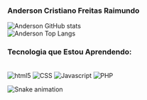 ### Anderson Cristiano Freitas Raimundo

<!-- [![Gmail](https://img.shields.io/badge/Gmail-D14836?style=for-the-badge&logo=gmail&logoColor=white)](link do seu blog)
[![instagran](https://img.shields.io/badge/Instagram-E4405F?style=for-the-badge&logo=instagram&logoColor=white)](Link para seu instagran) -->

<!-- https://dev.to/envoy_/150-badges-for-github-pnk#contact (link dos icones-->

![Anderson GitHub stats](https://github-readme-stats.vercel.app/api?username=AndersonCRFR&show_icons=true&theme=dracula)<br>
![Anderson Top Langs](https://github-readme-stats.vercel.app/api/top-langs/?username=AndersonCRFR&layout=donut)

### Tecnologia que Estou Aprendendo:

<div style= "display: inline_block"><br>
    <img align="center" alt="html5" src="https://img.shields.io/badge/HTML-239120?style=for-the-badge&logo=html5&logoColor=white" />
    <img align="center" alt="CSS" src="https://img.shields.io/badge/CSS-239120?&style=for-the-badge&logo=css3&logoColor=white" />
    <img align="center" alt="Javascript" src="https://img.shields.io/badge/JavaScript-F7DF1E?style=for-the-badge&logo=javascript&logoColor=black" />
    <img align="center" alt="PHP" src="https://img.shields.io/badge/PHP-777BB4?style=for-the-badge&logo=php&logoColor=white" />

</div>

![Snake animation](https://github.com/seu-usuário-aqui/AndersonCRFR/blob/output/github-contribution-grid-snake.svg)



